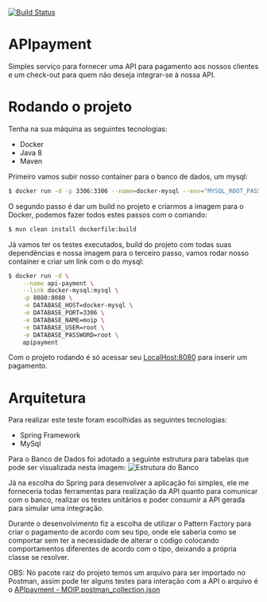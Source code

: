 [![Build Status](https://travis-ci.org/moreiraMD/APIpayment.svg?branch=master)](https://travis-ci.org/moreiraMD/APIpayment)
# APIpayment
Simples serviço para fornecer uma API para pagamento aos nossos clientes e um check-out para quem não deseja integrar-se à nossa API.

# Rodando o projeto

Tenha na sua máquina as seguintes tecnologias:
- Docker
- Java 8
- Maven

Primeiro vamos subir nosso container para o banco de dados, um mysql:
```sh
$ docker run -d -p 3306:3306 --name=docker-mysql --env="MYSQL_ROOT_PASSWORD=root" --env="MYSQL_PASSWORD=root" --env="MYSQL_DATABASE=moip" mysql
```
O segundo passo é dar um build no projeto e criarmos a imagem para o Docker, podemos fazer todos estes passos com o comando:
```sh
$ mvn clean install dockerfile:build
```
Já vamos ter os testes executados, build do projeto com todas suas dependências e nossa imagem para o terceiro passo, vamos rodar nosso container e criar um link com o do mysql:
```sh
$ docker run -d \
    --name api-payment \
    --link docker-mysql:mysql \
    -p 8080:8080 \
    -e DATABASE_HOST=docker-mysql \
    -e DATABASE_PORT=3306 \
    -e DATABASE_NAME=moip \
    -e DATABASE_USER=root \
    -e DATABASE_PASSWORD=root \
    apipayment
```

Com o projeto rodando é só acessar seu [LocalHost:8080](http://localhost:8080/) para inserir um pagamento.

# Arquitetura

Para realizar este teste foram escolhidas as seguintes tecnologias:

- Spring Framework
- MySql

Para o Banco de Dados foi adotado a seguinte estrutura para tabelas que pode ser visualizada nesta imagem: 
![Estrutura do Banco](https://github.com/moreiraMD/APIpayment/blob/master/Untitled%20Diagram.png)

Já na escolha do Spring para desenvolver a aplicação foi simples, ele me forneceria todas ferramentas para realização da API quanto para comunicar com
o banco, realizar os testes unitários e poder consumir a API gerada para simular uma integração.

Durante o desenvolvimento fiz a escolha de utilizar o Pattern Factory para criar o pagamento de acordo com seu tipo, onde ele saberia como se comportar
sem ter a necessidade de alterar o código colocando comportamentos diferentes de acordo com o tipo, deixando a própria classe se resolver.

OBS: No pacote raiz do projeto temos um arquivo para ser importado no Postman, assim pode ter alguns testes para interação com a API
o arquivo é o [APIpayment - MOIP.postman_collection.json](https://github.com/moreiraMD/APIpayment/blob/master/APIpayment%20-%20MOIP.postman_collection.json)

